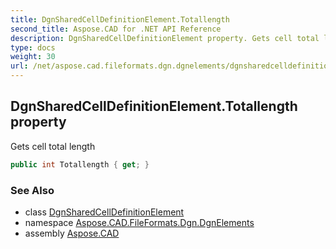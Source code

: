 ```yaml
---
title: DgnSharedCellDefinitionElement.Totallength
second_title: Aspose.CAD for .NET API Reference
description: DgnSharedCellDefinitionElement property. Gets cell total length
type: docs
weight: 30
url: /net/aspose.cad.fileformats.dgn.dgnelements/dgnsharedcelldefinitionelement/totallength/
---
```

## DgnSharedCellDefinitionElement.Totallength property

Gets cell total length

```csharp
public int Totallength { get; }
```

### See Also

* class [DgnSharedCellDefinitionElement](../)
* namespace [Aspose.CAD.FileFormats.Dgn.DgnElements](../../dgnsharedcelldefinitionelement/)
* assembly [Aspose.CAD](../../../)


